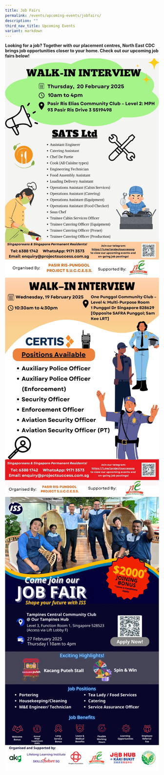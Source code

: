 ```yaml
---
title: Job Fairs
permalink: /events/upcoming-events/jobfairs/
description: ""
third_nav_title: Upcoming Events
variant: markdown
---
```

**Looking for a job? Together with our placement centres, North East CDC brings job opportunities closer to your home. Check out our upcoming job fairs below!**
![](/images/Events/Upcoming%20Events/Job%20Fairs/edm_20Feb2025_PR.jpg)
![](/images/Events/Upcoming%20Events/Job%20Fairs/edm_19Feb2025_OnePunggol.jpg)
![](/images/Events/Upcoming%20Events/Job%20Fairs/ISS_Stellar_Ace.png)